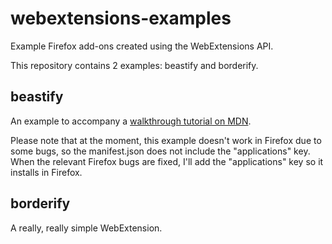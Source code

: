 # webextensions-examples
Example Firefox add-ons created using the WebExtensions API.

This repository contains 2 examples: beastify and borderify.

## beastify ##

An example to accompany a [walkthrough tutorial on MDN](https://developer.mozilla.org/en-US/Add-ons/WebExtensions/Walkthrough).

Please note that at the moment, this example doesn't work in Firefox due to some bugs, so the manifest.json does not include the "applications" key. When the relevant Firefox bugs are fixed, I'll add the "applications" key so it installs in Firefox.

## borderify ##

A really, really simple WebExtension.

